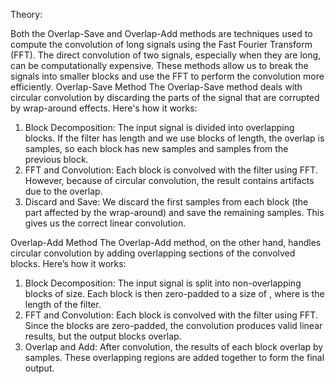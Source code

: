 Theory: 

Both the Overlap-Save and Overlap-Add methods are techniques used to compute the 
convolution of long signals using the Fast Fourier Transform (FFT). The direct convolution of 
two signals, especially when they are long, can be computationally expensive. These methods 
allow us to break the signals into smaller blocks and use the FFT to perform the convolution 
more efficiently. 
Overlap-Save Method 
The Overlap-Save method deals with circular convolution by discarding the parts of the signal 
that are corrupted by wrap-around effects. Here's how it works: 
1. Block Decomposition: The input signal is divided into overlapping blocks. If the filter has 
length and we use blocks of length, the overlap is  samples, so each block has  new samples 
and  samples from the previous block. 
2. FFT and Convolution: Each block is convolved with the filter using FFT. However, because 
of circular convolution, the result contains artifacts due to the overlap. 
3. Discard and Save: We discard the first samples from each block (the part affected by the 
wrap-around) and save the remaining samples. This gives us the correct linear convolution. 
 
Overlap-Add Method 
The Overlap-Add method, on the other hand, handles circular convolution by adding 
overlapping sections of the convolved blocks. Here’s how it works: 
1. Block Decomposition: The input signal is split into non-overlapping blocks of size. Each 
block is then zero-padded to a size of , where  is the length of the filter. 
2. FFT and Convolution: Each block is convolved with the filter using FFT. Since the blocks 
are zero-padded, the convolution produces valid linear results, but the output blocks overlap. 
3. Overlap and Add: After convolution, the results of each block overlap by samples. These 
overlapping regions are added together to form the final output. 
 
 
 
 
 
 
 
 
 
 
 
 
 
 
 
 
 
 
 
 
 
 
 
 
